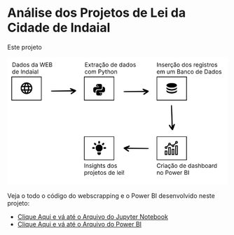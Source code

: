# Análise dos Projetos de Lei da Cidade de Indaial

Este projeto

<img src="https://raw.githubusercontent.com/FerrazThales/Observatorio_Social_Indaial/main/imagens/fluxograma.svg">

Veja o todo o código do webscrapping e o Power BI desenvolvido neste projeto:
* [Clique Aqui e vá até o Arquivo do Jupyter Notebook]()
* [Clique Aqui e vá até o Arquivo do Power BI](https://github.com/FerrazThales/Observatorio_Social_Indaial/blob/main/Proposicoes_Indaial.pbix)
